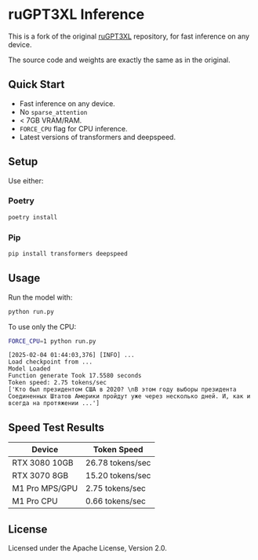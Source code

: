 # ruGPT3XL Inference

This is a fork of the original [ruGPT3XL](https://huggingface.co/sberbank-ai/rugpt3xl) repository, for fast inference on any device.

The source code and weights are exactly the same as in the original.

## Quick Start

- Fast inference on any device.
- No `sparse_attention`
- < 7GB VRAM/RAM.
- `FORCE_CPU` flag for CPU inference.
- Latest versions of transformers and deepspeed.

## Setup

Use either:

### Poetry

```bash
poetry install
```

### Pip

```bash
pip install transformers deepspeed
```

## Usage

Run the model with:

```bash
python run.py
```

To use only the CPU:

```bash
FORCE_CPU=1 python run.py
```

```plaintext
[2025-02-04 01:44:03,376] [INFO] ...
Load checkpoint from ...
Model Loaded
Function generate Took 17.5580 seconds
Token speed: 2.75 tokens/sec
['Кто был президентом США в 2020? \nВ этом году выборы президента Соединенных Штатов Америки пройдут уже через несколько дней. И, как и всегда на протяжении ...']
```

## Speed Test Results

| Device                                | Token Speed         |
|---------------------------------------|---------------------|
| RTX 3080 10GB                 | 26.78 tokens/sec    |
| RTX 3070 8GB                  | 15.20 tokens/sec    |
| M1 Pro MPS/GPU                | 2.75 tokens/sec     |
| M1 Pro CPU                    | 0.66 tokens/sec     |

## License

Licensed under the Apache License, Version 2.0.
